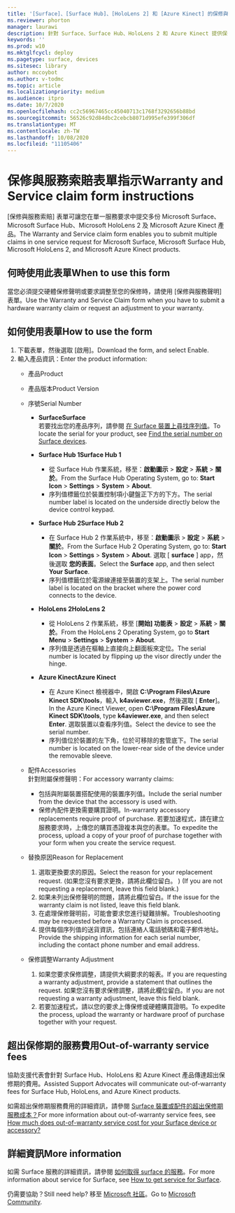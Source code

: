 ```yaml
---
title: '[Surface]、[Surface Hub]、[HoloLens 2] 和 [Azure Kinect] 的保修與服務索賠形式'
ms.reviewer: phorton
manager: laurawi
description: 針對 Surface、Surface Hub、HoloLens 2 和 Azure Kinect 提供保修與服務的報銷申請。
keywords: ''
ms.prod: w10
ms.mktglfcycl: deploy
ms.pagetype: surface, devices
ms.sitesec: library
author: mccoybot
ms.author: v-todmc
ms.topic: article
ms.localizationpriority: medium
ms.audience: itpro
ms.date: 10/7/2020
ms.openlocfilehash: cc2c56967465cc45040713c1768f3292656b88bd
ms.sourcegitcommit: 56526c92d84dbc2cebcb8071d995efe399f306df
ms.translationtype: MT
ms.contentlocale: zh-TW
ms.lasthandoff: 10/08/2020
ms.locfileid: "11105406"
---
```

# <span data-ttu-id="9139c-103">保修與服務索賠表單指示</span><span class="sxs-lookup"><span data-stu-id="9139c-103">Warranty and Service claim form instructions</span></span>

<span data-ttu-id="9139c-104">[保修與服務索賠] 表單可讓您在單一服務要求中提交多份 Microsoft Surface、Microsoft Surface Hub、Microsoft HoloLens 2 及 Microsoft Azure Kinect 產品。</span><span class="sxs-lookup"><span data-stu-id="9139c-104">The Warranty and Service claim form enables you to submit multiple claims in one service request for Microsoft Surface, Microsoft Surface Hub, Microsoft HoloLens 2, and Microsoft Azure Kinect products.</span></span>

## <span data-ttu-id="9139c-105">何時使用此表單</span><span class="sxs-lookup"><span data-stu-id="9139c-105">When to use this form</span></span>

<span data-ttu-id="9139c-106">當您必須提交硬體保修聲明或要求調整至您的保修時，請使用 [保修與服務聲明] 表單。</span><span class="sxs-lookup"><span data-stu-id="9139c-106">Use the Warranty and Service Claim form when you have to submit a hardware warranty claim or request an adjustment to your warranty.</span></span>  

## <span data-ttu-id="9139c-107">如何使用表單</span><span class="sxs-lookup"><span data-stu-id="9139c-107">How to use the form</span></span>

1.  <span data-ttu-id="9139c-108">下載表單，然後選取 [啟用]。</span><span class="sxs-lookup"><span data-stu-id="9139c-108">Download the form, and select Enable.</span></span>
2.  <span data-ttu-id="9139c-109">輸入產品資訊：</span><span class="sxs-lookup"><span data-stu-id="9139c-109">Enter the product information:</span></span>
    - <span data-ttu-id="9139c-110">產品</span><span class="sxs-lookup"><span data-stu-id="9139c-110">Product</span></span>
    - <span data-ttu-id="9139c-111">產品版本</span><span class="sxs-lookup"><span data-stu-id="9139c-111">Product Version</span></span>
    - <span data-ttu-id="9139c-112">序號</span><span class="sxs-lookup"><span data-stu-id="9139c-112">Serial Number</span></span> 
        - **<span data-ttu-id="9139c-113">Surface</span><span class="sxs-lookup"><span data-stu-id="9139c-113">Surface</span></span>**<br/>
           <span data-ttu-id="9139c-114">若要找出您的產品序列，請參閱 [在 Surface 裝置上尋找序列值](https://support.microsoft.com/help/4036293/surface-find-the-serial-number-on-surface)。</span><span class="sxs-lookup"><span data-stu-id="9139c-114">To locate the serial for your product, see [Find the serial number on Surface devices](https://support.microsoft.com/help/4036293/surface-find-the-serial-number-on-surface).</span></span>

       - **<span data-ttu-id="9139c-115">Surface Hub 1</span><span class="sxs-lookup"><span data-stu-id="9139c-115">Surface Hub 1</span></span>**
         - <span data-ttu-id="9139c-116">從 Surface Hub 作業系統，移至：**啟動圖示**  >  **設定**  >  **系統**  >  **關於**。</span><span class="sxs-lookup"><span data-stu-id="9139c-116">From the Surface Hub Operating System, go to: **Start Icon** > **Settings** > **System** > **About**.</span></span> 
         - <span data-ttu-id="9139c-117">序列值標籤位於裝置控制項小鍵盤正下方的下方。</span><span class="sxs-lookup"><span data-stu-id="9139c-117">The serial number label is located on the underside directly below the device control keypad.</span></span> 

       - **<span data-ttu-id="9139c-118">Surface Hub 2</span><span class="sxs-lookup"><span data-stu-id="9139c-118">Surface Hub 2</span></span>**
         - <span data-ttu-id="9139c-119">在 Surface Hub 2 作業系統中，移至：**啟動圖示**  >  **設定**  >  **系統**  >  **關於**。</span><span class="sxs-lookup"><span data-stu-id="9139c-119">From the Surface Hub 2 Operating System, go to: **Start Icon** > **Settings** > **System** > **About**.</span></span> <span data-ttu-id="9139c-120">選取 [ **surface** ] app，然後選取 **您的表面**。</span><span class="sxs-lookup"><span data-stu-id="9139c-120">Select the **Surface** app, and then select **Your Surface**.</span></span>
         - <span data-ttu-id="9139c-121">序列值標籤位於電源線連接至裝置的支架上。</span><span class="sxs-lookup"><span data-stu-id="9139c-121">The serial number label is located on the bracket where the power cord connects to the device.</span></span>
       - **<span data-ttu-id="9139c-122">HoloLens 2</span><span class="sxs-lookup"><span data-stu-id="9139c-122">HoloLens 2</span></span>**
         - <span data-ttu-id="9139c-123">從 HoloLens 2 作業系統，移至 [**開始] 功能表**  >  **設定**  >  **系統**  >  **關於**。</span><span class="sxs-lookup"><span data-stu-id="9139c-123">From the HoloLens 2 Operating System, go to **Start Menu** > **Settings** > **System** > **About**.</span></span>
         - <span data-ttu-id="9139c-124">序列值是透過在樞軸上直接向上翻面板來定位。</span><span class="sxs-lookup"><span data-stu-id="9139c-124">The serial number is located by flipping up the visor directly under the hinge.</span></span>
       - **<span data-ttu-id="9139c-125">Azure Kinect</span><span class="sxs-lookup"><span data-stu-id="9139c-125">Azure Kinect</span></span>**
         - <span data-ttu-id="9139c-126">在 Azure Kinect 檢視器中，開啟 **C:\Program Files\Azure Kinect SDK\tools**，輸入 **k4aviewer.exe**，然後選取 [ **Enter**]。</span><span class="sxs-lookup"><span data-stu-id="9139c-126">In the Azure Kinect Viewer, open **C:\Program Files\Azure Kinect SDK\tools**, type **k4aviewer.exe**, and then select **Enter**.</span></span> <span data-ttu-id="9139c-127">選取裝置以查看序列值。</span><span class="sxs-lookup"><span data-stu-id="9139c-127">Select the device to see the serial number.</span></span> 
         - <span data-ttu-id="9139c-128">序列值位於裝置的左下角，位於可移除的套管底下。</span><span class="sxs-lookup"><span data-stu-id="9139c-128">The serial number is located on the lower-rear side of the device under the removable sleeve.</span></span>

    - <span data-ttu-id="9139c-129">配件</span><span class="sxs-lookup"><span data-stu-id="9139c-129">Accessories</span></span><br/>
        <span data-ttu-id="9139c-130">針對附屬保修聲明：</span><span class="sxs-lookup"><span data-stu-id="9139c-130">For accessory warranty claims:</span></span>
        - <span data-ttu-id="9139c-131">包括與附屬裝置搭配使用的裝置序列值。</span><span class="sxs-lookup"><span data-stu-id="9139c-131">Include the serial number from the device that the accessory is used with.</span></span>
        - <span data-ttu-id="9139c-132">保修內配件更換需要購買證明。</span><span class="sxs-lookup"><span data-stu-id="9139c-132">In-warranty accessory replacements require proof of purchase.</span></span> <span data-ttu-id="9139c-133">若要加速程式，請在建立服務要求時，上傳您的購買憑證複本與您的表單。</span><span class="sxs-lookup"><span data-stu-id="9139c-133">To expedite the process, upload a copy of your proof of purchase together with your form when you create the service request.</span></span> 
    - <span data-ttu-id="9139c-134">替換原因</span><span class="sxs-lookup"><span data-stu-id="9139c-134">Reason for Replacement</span></span>
    
        1. <span data-ttu-id="9139c-135">選取更換要求的原因。</span><span class="sxs-lookup"><span data-stu-id="9139c-135">Select the reason for your replacement request.</span></span> <span data-ttu-id="9139c-136"> (如果您沒有要求更換，請將此欄位留白。 ) </span><span class="sxs-lookup"><span data-stu-id="9139c-136">(If you are not requesting a replacement, leave this field blank.)</span></span>
        1. <span data-ttu-id="9139c-137">如果未列出保修聲明的問題，請將此欄位留白。</span><span class="sxs-lookup"><span data-stu-id="9139c-137">If the issue for the warranty claim is not listed, leave this field blank.</span></span> 
        1. <span data-ttu-id="9139c-138">在處理保修聲明前，可能會要求您進行疑難排解。</span><span class="sxs-lookup"><span data-stu-id="9139c-138">Troubleshooting may be requested before a Warranty Claim is processed.</span></span>
        1. <span data-ttu-id="9139c-139">提供每個序列值的送貨資訊，包括連絡人電話號碼和電子郵件地址。</span><span class="sxs-lookup"><span data-stu-id="9139c-139">Provide the shipping information for each serial number, including the contact phone number and email address.</span></span>
    - <span data-ttu-id="9139c-140">保修調整</span><span class="sxs-lookup"><span data-stu-id="9139c-140">Warranty Adjustment</span></span>
        1. <span data-ttu-id="9139c-141">如果您要求保修調整，請提供大綱要求的報表。</span><span class="sxs-lookup"><span data-stu-id="9139c-141">If you are requesting a warranty adjustment, provide a statement that outlines the request.</span></span> <span data-ttu-id="9139c-142">如果您沒有要求保修調整，請將此欄位留白。</span><span class="sxs-lookup"><span data-stu-id="9139c-142">If you are not requesting a warranty adjustment, leave this field blank.</span></span>
        2. <span data-ttu-id="9139c-143">若要加速程式，請以您的要求上傳保修或硬體購買證明。</span><span class="sxs-lookup"><span data-stu-id="9139c-143">To expedite the process, upload the warranty or hardware proof of purchase together with your request.</span></span>

## <span data-ttu-id="9139c-144">超出保修期的服務費用</span><span class="sxs-lookup"><span data-stu-id="9139c-144">Out-of-warranty service fees</span></span>

<span data-ttu-id="9139c-145">協助支援代表會針對 Surface Hub、HoloLens 和 Azure Kinect 產品傳達超出保修期的費用。</span><span class="sxs-lookup"><span data-stu-id="9139c-145">Assisted Support Advocates will communicate out-of-warranty fees for Surface Hub, HoloLens, and Azure Kinect products.</span></span>

<span data-ttu-id="9139c-146">如需超出保修期服務費用的詳細資訊，請參閱 [Surface 裝置或配件的超出保修期服務成本？](https://support.microsoft.com/help/4563717)</span><span class="sxs-lookup"><span data-stu-id="9139c-146">For more information about out-of-warranty service fees, see [How much does out-of-warranty service cost for your Surface device or accessory?](https://support.microsoft.com/help/4563717)</span></span>

## <span data-ttu-id="9139c-147">詳細資訊</span><span class="sxs-lookup"><span data-stu-id="9139c-147">More information</span></span>

<span data-ttu-id="9139c-148">如需 Surface 服務的詳細資訊，請參閱 [如何取得 surface 的服務](https://support.microsoft.com/help/4023527/surface-how-to-get-service-for-surface)。</span><span class="sxs-lookup"><span data-stu-id="9139c-148">For more information about service for Surface, see [How to get service for Surface](https://support.microsoft.com/help/4023527/surface-how-to-get-service-for-surface).</span></span>


<span data-ttu-id="9139c-149">仍需要協助？</span><span class="sxs-lookup"><span data-stu-id="9139c-149">Still need help?</span></span> <span data-ttu-id="9139c-150">移至 [Microsoft 社區](https://answers.microsoft.com/)。</span><span class="sxs-lookup"><span data-stu-id="9139c-150">Go to [Microsoft Community](https://answers.microsoft.com/).</span></span>